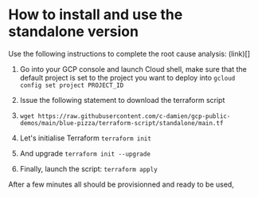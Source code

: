 # How to install and use the standalone version

Use the following instructions to complete the root cause analysis:
(link)[]

1. Go into your GCP console and launch Cloud shell, make sure that the default project is set to the project you want to deploy into
    `` gcloud config set project PROJECT_ID ``
2. Issue the following statement to download the terraform script
3. `` wget https://raw.githubusercontent.com/c-damien/gcp-public-demos/main/blue-pizza/terraform-script/standalone/main.tf ``

1. Let's initialise Terraform
   ``terraform init``
2. And upgrade
   ``terraform init --upgrade``
6. Finally, launch the script:
 ``terraform apply``

After a few minutes all should be provisionned and ready to be used,


